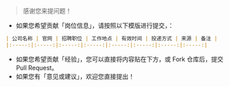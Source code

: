 > 感谢您来提问题！

- 如果您希望贡献「岗位信息」，请按照以下模版进行提交，：

```markdown
| 公司名称 | 官网 | 招聘职位 | 工作地点 | 有效时间 | 投递方式 | 来源 | 备注 |
|:-----:|:-----:|:-----:|:-----:|:-----:|:-----:|:-----:|:-----:|
```

- 如果您希望贡献「经验」，您可以直接将内容贴在下方，或 Fork 仓库后，提交 Pull Request。
- 如果您有「意见或建议」，欢迎您直接提出！

<!-- 如果你喜欢 Jobs 这个项目，也热烈欢迎您 🌟！ -->
